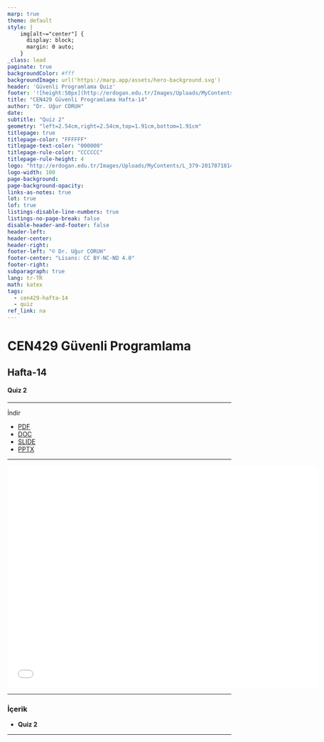 ```yaml
---
marp: true
theme: default
style: |
    img[alt~="center"] {
      display: block;
      margin: 0 auto;
    }
_class: lead
paginate: true
backgroundColor: #fff
backgroundImage: url('https://marp.app/assets/hero-background.svg')
header: 'Güvenli Programlama Quiz'
footer: '![height:50px](http://erdogan.edu.tr/Images/Uploads/MyContents/L_379-20170718142719217230.jpg) RTEU CEN429 Hafta-14'
title: "CEN429 Güvenli Programlama Hafta-14"
author: "Dr. Uğur CORUH"
date:
subtitle: "Quiz 2"
geometry: "left=2.54cm,right=2.54cm,top=1.91cm,bottom=1.91cm"
titlepage: true
titlepage-color: "FFFFFF"
titlepage-text-color: "000000"
titlepage-rule-color: "CCCCCC"
titlepage-rule-height: 4
logo: "http://erdogan.edu.tr/Images/Uploads/MyContents/L_379-20170718142719217230.jpg"
logo-width: 100
page-background:
page-background-opacity:
links-as-notes: true
lot: true
lof: true
listings-disable-line-numbers: true
listings-no-page-break: false
disable-header-and-footer: false
header-left:
header-center:
header-right:
footer-left: "© Dr. Uğur CORUH"
footer-center: "Lisans: CC BY-NC-ND 4.0"
footer-right:
subparagraph: true
lang: tr-TR
math: katex
tags:
  - cen429-hafta-14
  - quiz
ref_link: na
---
```


<!-- _backgroundColor: aquq -->

<!-- _color: orange -->

<!-- paginate: false -->

# CEN429 Güvenli Programlama

## Hafta-14

#### Quiz 2

---

İndir

- [PDF](pandoc_cen429-week-14.tr_doc.pdf)
- [DOC](pandoc_cen429-week-14.tr_word.docx)
- [SLIDE](cen429-week-14.tr_slide.pdf)
- [PPTX](cen429-week-14.tr_slide.pptx)

---


<iframe width=700, height=500 frameBorder=0 src="../cen429-week-14.tr_slide.html"></iframe>

---

### İçerik

- **Quiz 2**

---